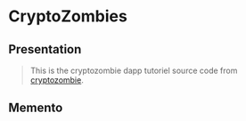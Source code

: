 # CryptoZombies

## Presentation

>This is the cryptozombie dapp tutoriel source code from [cryptozombie](https://www.cryptozombie.io).

## Memento


